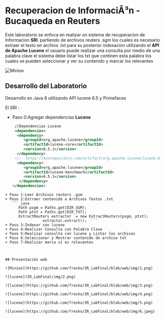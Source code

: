# Recuperacion de InformaciÃ³n - Bucaqueda en Reuters

Este laboratorio se enfoca en realizar un sistema de recuperacion de Informacion **SRI**. 
partiendo de archivos reuters .sgm los cuales es necesario extraer el texto en archios .txt
para su posterior indexacion utilizando el **API de Apache Lucene** 
el usuario puede realizar una consulta por medio de una palabra clave 
el sistema debe  listar los txt que continen esta palabra los cuales se pueden seleccionar
y ver su contenido y marcar los relevantes

![Minion](https://github.com/fresko/IR_LabFinal/blob/web/img/lucene.png)

## Desarrollo del Laboratorio 

Desarrollo en Java 8 utilizando API lucene 6.5 y Primefaces

El SRI : 

+ Paso 0:Agregar dependencias **Lucene**
   ``` xml
    //Dependencias Lucene
    <dependencies>
     <dependency>
        <groupId>org.apache.lucene</groupId>
        <artifactId>lucene-core</artifactId>
        <version>6.5.1</version>
     </dependency>
    <!-- https://mvnrepository.com/artifact/org.apache.lucene/lucene-benchmark -->
     <dependency>
        <groupId>org.apache.lucene</groupId>
        <artifactId>lucene-benchmark</artifactId>
        <version>6.5.1</version>
      </dependency>
   </dependencies>
```   
+ Paso 1:Leer Archivos reuters .gsm
+ Paso 2:Extraer contenido a Archivos Textos .txt 
   ``` java    
      Path psgm = Paths.get(DIR_SGM);
      Path ptxt = Paths.get(DIR_TXT);
      ExtractReuters extractor  = new ExtractReuters(psgm, ptxt);
                 extractor.extract();  ```                
+ Paso 3:Indexar con lucene
+ Paso 4:Realizar Consulta con Palabra Clave
+ Paso 5:Realizar consulta con lucene y Listar los archivos
+ Paso 6:Seleccionar y Mostrar contenido de archivo txt  
+ Paso 7:Realizar marca si es relevantes  


 
## Presentación web

![Minion](https://github.com/fresko/IR_LabFinal/blob/web/img/1.png)

![lucene](IR_LabFinal/img/2.png)

![lucene](https://github.com/fresko/IR_LabFinal/blob/web/img/3.png)

![lucene](https://github.com/fresko/IR_LabFinal/blob/web/img/4.png)

![lucene](https://github.com/fresko/IR_LabFinal/blob/web/img/5.png)

![lucene](https://github.com/fresko/IR_LabFinal/blob/web/img/6.jpeg)

